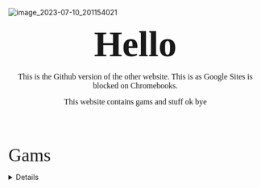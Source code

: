 ![image_2023-07-10_201154021](https://github.com/TinyBoriXqwopbop/Google./assets/132615705/bcdbb70e-79f5-41e7-a43d-9a195b0987fe)

<p style="text-align:center"><span style="font-size:72px"><strong><span style="font-family:Georgia,serif">Hello</span></strong></span></p>

<p style="text-align:center"><span style="font-family:Georgia,serif"><span style="font-size:16px">This is the Github version of the other website. This is as Google Sites is blocked on Chromebooks.</span></span></p>

<p style="text-align:center"><span style="font-family:Georgia,serif"><span style="font-size:16px">This website contains gams and stuff ok bye</span></span></p>

<p style="text-align:center">&nbsp;</p>

<p style="text-align:center">&nbsp;</p>
<p><span style="font-family:Georgia,serif"><span style="font-size:36px">Gams</span><br />
<Details>
&nbsp; &nbsp; &nbsp;* <a href="https://theguy888.github.io/EvenBetterThanMinekhan/">Minecraft</a><br />
&nbsp; &nbsp; &nbsp;* <a href="https://kdata1.com/2020/05/slope/">Slope</a><br />
&nbsp; &nbsp; &nbsp;* <a href="https://images-opensocial.googleusercontent.com/gadgets/ifr?url=https://37406915-471836402253847146.preview.editmysite.com/uploads/b/139890129-165727670653336700/files/at2.xml">Awesome Tanks 2</a><br />
&nbsp; &nbsp; &nbsp;* <a href="https://images-opensocial.googleusercontent.com/gadgets/ifr?url=https://s3.amazonaws.com/production-assetsbucket-8ljvyr1xczmb/1ee20621-61bc-4ec8-a8ec-5e839c2e6edc/awesome-planes.xml">Awesome Planes</a></span></p>

<p><span style="font-family:Georgia,serif">I haven&#39;t bothered to add all the games yet.</span></p>

<p><span style="font-family:Georgia,serif">Will do later</span></p>
